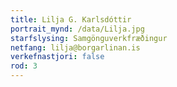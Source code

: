 ```yaml
---
title: Lilja G. Karlsdóttir
portrait_mynd: /data/Lilja.jpg
starfslysing: Samgönguverkfræðingur
netfang: lilja@borgarlinan.is
verkefnastjori: false
rod: 3
---
```


